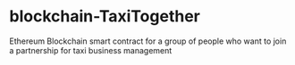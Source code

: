 # blockchain-TaxiTogether
Ethereum Blockchain smart contract for a group of people who want to join a partnership for taxi business management

